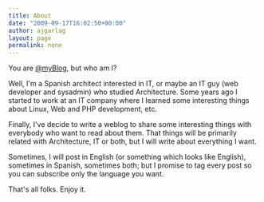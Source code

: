 ```yaml
---
title: About
date: "2009-09-17T16:02:50+00:00"
author: ajgarlag
layout: page
permalink: none
---
```

You are [@myBlog](http://twitter.com/myBlog), but who am I?

Well, I'm a Spanish architect interested in IT, or maybe an IT guy (web developer and sysadmin) who studied Architecture. Some years ago I started to work at an IT company where I learned some interesting things about Linux, Web and PHP development, etc.

Finally, I've decide to write a weblog to share some interesting things with everybody who want to read about them. That things will be primarily related with Architecture, IT or both, but I will write about everything I want.

Sometimes, I will post in English (or something which looks like English), sometimes in Spanish, sometimes both; but I promise to tag every post so you can subscribe only the language you want.

That's all folks. Enjoy it.
